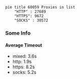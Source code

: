 
```mermaid
pie title 60059 Proxies in list
    "HTTP" : 27689
    "HTTPS": 9672
    "SOCKS" : 30572
```

### Some Info
#### Average Timeout

- mixed: 3.6s
- http: 1.9s
- https: 8.2s
- socks: 5.2s